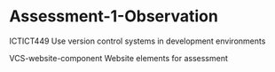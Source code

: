 # Assessment-1-Observation
ICTICT449 Use version control systems in development environments

VCS-website-component
Website elements for assessment
